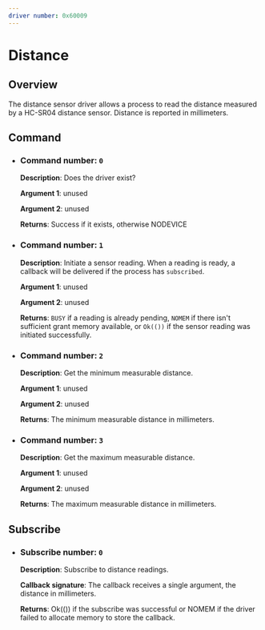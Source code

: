 ```yaml
---
driver number: 0x60009
---
```


# Distance

## Overview

The distance sensor driver allows a process to read the distance measured by a HC-SR04 distance sensor. Distance is reported in millimeters.

## Command

  * ### Command number: `0`

    **Description**: Does the driver exist?

    **Argument 1**: unused

    **Argument 2**: unused

    **Returns**: Success if it exists, otherwise NODEVICE

  * ### Command number: `1`

    **Description**: Initiate a sensor reading. When a reading is ready, a callback will be delivered if the process has `subscribed`.

    **Argument 1**: unused

    **Argument 2**: unused

    **Returns**: `BUSY` if a reading is already pending, `NOMEM` if there isn't sufficient grant memory available, or `Ok(())` if the sensor reading was initiated successfully.

  * ### Command number: `2`

      **Description**: Get the minimum measurable distance.

      **Argument 1**: unused

      **Argument 2**: unused

      **Returns**: The minimum measurable distance in millimeters.

  * ### Command number: `3`

      **Description**: Get the maximum measurable distance.

      **Argument 1**: unused

      **Argument 2**: unused

      **Returns**: The maximum measurable distance in millimeters.

## Subscribe

  * ### Subscribe number: `0`

    **Description**: Subscribe to distance readings.

    **Callback signature**: The callback receives a single argument, the distance in millimeters.

    **Returns**: Ok(()) if the subscribe was successful or NOMEM if the driver failed to allocate memory to store the callback.
